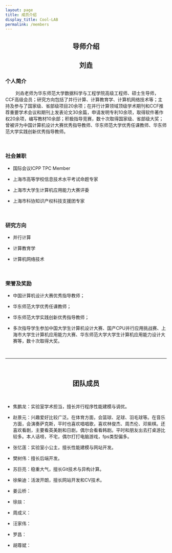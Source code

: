```yaml
---
layout: page
title: 成员介绍
display_title: Cool-LAB
permalink: /members
---
```


<center><h2><strong>导师介绍</strong></h2></center>

<center><h2><strong>刘垚</strong></h2></center>

<h3><strong>个人简介</strong></h3>

&nbsp; &nbsp;&nbsp;&nbsp; &nbsp; 刘垚老师为华东师范大学数据科学与工程学院高级工程师、硕士生导师，CCF高级会员；研究方向包括了并行计算、计算教育学、计算机网络技术等；主持及参与了国家级、省部级项目20余项；在并行计算领域顶级学术期刊和CCF推荐重要学术会议和期刊上发表论文30余篇，申请发明专利10余项，取得软件著作权20余项，编写教材10余部；积极指导竞赛，数十次取得国家级、省部级大奖；曾被评为中国计算机设计大赛优秀指导教师、华东师范大学优秀任课教师、华东师范大学实践创新优秀指导教师。

<br/>

<h3><strong>社会兼职</strong></h3>

- 国际会议ICPP TPC Member

- 上海市高等学校信息技术水平考试命题专家

- 上海市大学生计算机应用能力大赛评委

- 上海市科协知识产权科技支援团专家

<br/>

<h3><strong>研究方向</strong></h3>

- 并行计算

- 计算教育学

- 计算机网络技术 

<br/>

<h3><strong>荣誉及奖励</strong></h3>

- 中国计算机设计大赛优秀指导教师；

- 华东师范大学优秀任课教师；

- 华东师范大学实践创新优秀指导教师；

- 多次指导学生参加中国大学生计算机设计大赛、国产CPU并行应用挑战赛、上海市大学生计算机应用能力大赛、华东师范大学大学生计算机应用能力设计大赛等，数十次取得大奖。

<br/>

****

<br/>

<center><h2><strong>团队成员</strong></h2></center>

<br/>

- 焦鹏龙：实验室学术担当，擅长并行程序性能建模与调优。

- 赵景元：兴趣爱好比较广泛。在体育方面，会篮球、足球、羽毛球等。在音乐方面，会演奏萨克斯，平时也喜欢唱唱歌，喜欢林俊杰、周杰伦、邓紫棋。还喜欢看剧，主要看英美剧和日剧，偶尔会看看韩剧。平时和朋友出去打桌游比较多。本人话唠，不宅，偶尔打打电脑游戏，fps类型偏多。

- 张忆莲：实验室小公主，擅长性能建模与网站开发。

- 樊树伟：擅长后端开发。

- 苏巨亮：稳重大气，擅长Git技术与异构计算。

- 徐柴迪：活泼开朗，擅长网站开发和CV技术。

- 姜云桥：

- 徐燚：

- 周成义：

- 汪家伟：

- 罗昌：

- 胡尊斌：

<br/>
<br/>
<br/>
<br/>
<br/>

